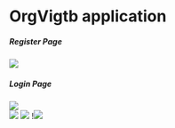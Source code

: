 # OrgVigtb application
<div class="row">
  <div> <h5>Register Page</h1>
    <img src="https://github.com/user-attachments/assets/40e43c59-63e1-4421-97fe-e05d780c1d88"/></div>
<div><h5>Login Page</h1>
<img src="https://github.com/user-attachments/assets/c763fcd4-6c61-4fc8-9b0c-8109b0815254"/></div>
</div>


<img src="https://github.com/user-attachments/assets/00a15c6b-ba96-485c-a63c-e0155fd0c75c"/>


<img src="https://github.com/user-attachments/assets/d748ab98-079f-44a5-9c9d-98ac91bc4c3f"/>
!<img src="https://github.com/user-attachments/assets/fa86ea92-7c38-488a-8105-d793a171902e"/>
